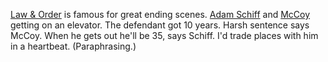 <a href="https://en.wikipedia.org/wiki/Law_%26_Order">Law & Order</a> is famous for great ending scenes. <a href="https://en.wikipedia.org/wiki/Adam_Schiff_(Law_%26_Order)">Adam Schiff</a> and <a href="https://en.wikipedia.org/wiki/Jack_McCoy">McCoy</a> getting on an elevator. The defendant got 10 years. Harsh sentence says McCoy. When he gets out he'll be 35, says Schiff. I'd trade places with him in a heartbeat. (Paraphrasing.)
